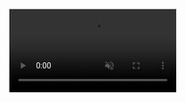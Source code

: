 <div><video controls src="<!---https://github.com/MRliveN417/MRlive/blob/main/Original_3m(1).mp4--->" muted="false"></video></div>
